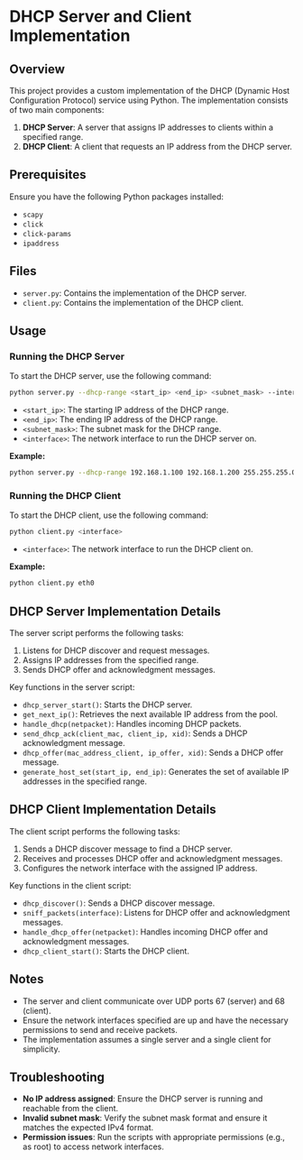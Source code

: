 # DHCP Server and Client Implementation

## Overview

This project provides a custom implementation of the DHCP (Dynamic Host Configuration Protocol) service using Python. The implementation consists of two main components:

1. **DHCP Server**: A server that assigns IP addresses to clients within a specified range.
2. **DHCP Client**: A client that requests an IP address from the DHCP server.

## Prerequisites

Ensure you have the following Python packages installed:
- `scapy`
- `click`
- `click-params`
- `ipaddress`

## Files

- `server.py`: Contains the implementation of the DHCP server.
- `client.py`: Contains the implementation of the DHCP client.

## Usage

### Running the DHCP Server

To start the DHCP server, use the following command:

```bash
python server.py --dhcp-range <start_ip> <end_ip> <subnet_mask> --interface <interface>
```

- `<start_ip>`: The starting IP address of the DHCP range.
- `<end_ip>`: The ending IP address of the DHCP range.
- `<subnet_mask>`: The subnet mask for the DHCP range.
- `<interface>`: The network interface to run the DHCP server on.

**Example:**

```bash
python server.py --dhcp-range 192.168.1.100 192.168.1.200 255.255.255.0 --interface eth0
```

### Running the DHCP Client

To start the DHCP client, use the following command:

```bash
python client.py <interface>
```

- `<interface>`: The network interface to run the DHCP client on.

**Example:**

```bash
python client.py eth0
```

## DHCP Server Implementation Details

The server script performs the following tasks:
1. Listens for DHCP discover and request messages.
2. Assigns IP addresses from the specified range.
3. Sends DHCP offer and acknowledgment messages.

Key functions in the server script:
- `dhcp_server_start()`: Starts the DHCP server.
- `get_next_ip()`: Retrieves the next available IP address from the pool.
- `handle_dhcp(netpacket)`: Handles incoming DHCP packets.
- `send_dhcp_ack(client_mac, client_ip, xid)`: Sends a DHCP acknowledgment message.
- `dhcp_offer(mac_address_client, ip_offer, xid)`: Sends a DHCP offer message.
- `generate_host_set(start_ip, end_ip)`: Generates the set of available IP addresses in the specified range.

## DHCP Client Implementation Details

The client script  performs the following tasks:
1. Sends a DHCP discover message to find a DHCP server.
2. Receives and processes DHCP offer and acknowledgment messages.
3. Configures the network interface with the assigned IP address.

Key functions in the client script:
- `dhcp_discover()`: Sends a DHCP discover message.
- `sniff_packets(interface)`: Listens for DHCP offer and acknowledgment messages.
- `handle_dhcp_offer(netpacket)`: Handles incoming DHCP offer and acknowledgment messages.
- `dhcp_client_start()`: Starts the DHCP client.

## Notes

- The server and client communicate over UDP ports 67 (server) and 68 (client).
- Ensure the network interfaces specified are up and have the necessary permissions to send and receive packets.
- The implementation assumes a single server and a single client for simplicity.

## Troubleshooting

- **No IP address assigned**: Ensure the DHCP server is running and reachable from the client.
- **Invalid subnet mask**: Verify the subnet mask format and ensure it matches the expected IPv4 format.
- **Permission issues**: Run the scripts with appropriate permissions (e.g., as root) to access network interfaces.

